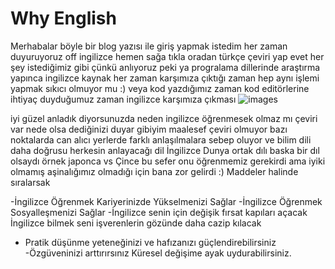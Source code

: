 # Why English 
 Merhabalar böyle bir blog  yazısı ile giriş yapmak istedim her zaman duyuruyoruz off ingilizce hemen sağa tıkla oradan türkçe çeviri yap evet her şey istediğimiz gibi çünkü anlıyoruz peki ya progralama dillerinde araştırma yapınca ingilizce kaynak her zaman karşımıza çıktığı zaman hep aynı işlemi yapmak sıkıcı olmuyor mu :) 
veya kod yazdığımız zaman kod editörlerine  ihtiyaç duyduğumuz zaman ingilizce karşımıza çıkması                                                                                              ![images](https://user-images.githubusercontent.com/63980885/161452477-5e8f5f95-bd7c-4e53-bad1-ec846624d47d.jpg)

iyi güzel anladık diyorsunuzda neden ingilizce öğrenmesek olmaz mı çeviri var nede olsa dediğinizi duyar gibiyim maalesef çeviri olmuyor bazı noktalarda can alıcı yerlerde farklı anlaşılmalara sebep oluyor ve bilim dili daha doğrusu herkesin anlayacağı dil İngilizce Dunya ortak dılı baska bir dıl olsaydı örnek japonca vs Çince bu sefer onu öğrenmemiz gerekirdi ama iyiki olmamış aşinalığımız olmadığı için bana zor gelirdi :) Maddeler halinde sıralarsak

-İngilizce Öğrenmek Kariyerinizde Yükselmenizi Sağlar
-İngilizce Öğrenmek Sosyalleşmenizi Sağlar
-İngilizce senin için değişik fırsat kapıları açacak
 İngilizce bilmek seni işverenlerin gözünde daha cazip kılacak
- Pratik düşünme yeteneğinizi ve hafızanızı güçlendirebilirsiniz
 -Özgüveninizi arttırırsınız
 Küresel değişime ayak uydurabilirsiniz.

